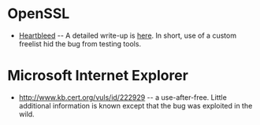 # OpenSSL

  * [Heartbleed](http://heartbleed.com/) -- A detailed write-up is [here](http://www.dwheeler.com/essays/heartbleed.html). In short, use of a custom freelist hid the bug from testing tools.


# Microsoft Internet Explorer

  * http://www.kb.cert.org/vuls/id/222929 -- a use-after-free. Little additional information is known except that the bug was exploited in the wild.